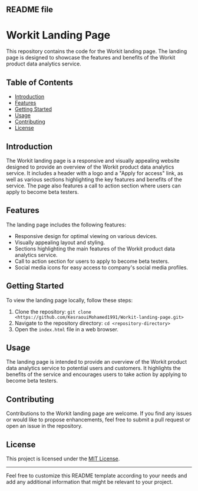  README file
---

# Workit Landing Page

This repository contains the code for the Workit landing page. The landing page is designed to showcase the features and benefits of the Workit product data analytics service.

## Table of Contents

- [Introduction](#introduction)
- [Features](#features)
- [Getting Started](#getting-started)
- [Usage](#usage)
- [Contributing](#contributing)
- [License](#license)

## Introduction

The Workit landing page is a responsive and visually appealing website designed to provide an overview of the Workit product data analytics service. It includes a header with a logo and a "Apply for access" link, as well as various sections highlighting the key features and benefits of the service. The page also features a call to action section where users can apply to become beta testers.

## Features

The landing page includes the following features:

- Responsive design for optimal viewing on various devices.
- Visually appealing layout and styling.
- Sections highlighting the main features of the Workit product data analytics service.
- Call to action section for users to apply to become beta testers.
- Social media icons for easy access to company's social media profiles.

## Getting Started

To view the landing page locally, follow these steps:

1. Clone the repository: `git clone <https://github.com/KesraouiMohamed1991/Workit-landing-page.git>`
2. Navigate to the repository directory: `cd <repository-directory>`
3. Open the `index.html` file in a web browser.

## Usage

The landing page is intended to provide an overview of the Workit product data analytics service to potential users and customers. It highlights the benefits of the service and encourages users to take action by applying to become beta testers.

## Contributing

Contributions to the Workit landing page are welcome. If you find any issues or would like to propose enhancements, feel free to submit a pull request or open an issue in the repository.

## License

This project is licensed under the [MIT License](LICENSE).

---

Feel free to customize this README template according to your needs and add any additional information that might be relevant to your project.